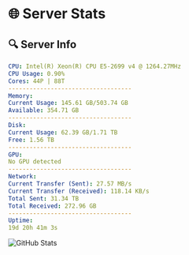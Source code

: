 # 🌐 Server Stats
## 🔍 Server Info
```yaml
CPU: Intel(R) Xeon(R) CPU E5-2699 v4 @ 1264.27MHz
CPU Usage: 0.90%
Cores: 44P | 88T
-----------------------------------
Memory:
Current Usage: 145.61 GB/503.74 GB
Available: 354.71 GB
-----------------------------------
Disk:
Current Usage: 62.39 GB/1.71 TB
Free: 1.56 TB
-----------------------------------
GPU:
No GPU detected
-----------------------------------
Network:
Current Transfer (Sent): 27.57 MB/s
Current Transfer (Received): 118.14 KB/s
Total Sent: 31.34 TB
Total Received: 272.96 GB
-----------------------------------
Uptime:
19d 20h 41m 3s
```
![GitHub Stats](https://img.shields.io/badge/Updated-2025-03-27_18:03:52-blue)
